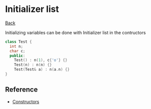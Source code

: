 # Initializer list

[Back](../../index.md)

Initializing variables can be done with Initializer list in the contructors

```cpp
class Test {
  int n;
  char c;
  public:
    Test() : n(1), c{'o'} {}
    Test(n) : n(n) {}
    Test(Test& a) : n(a.n) {}
}
```

## Reference

- [Constructors](https://en.cppreference.com/w/cpp/language/constructor)
